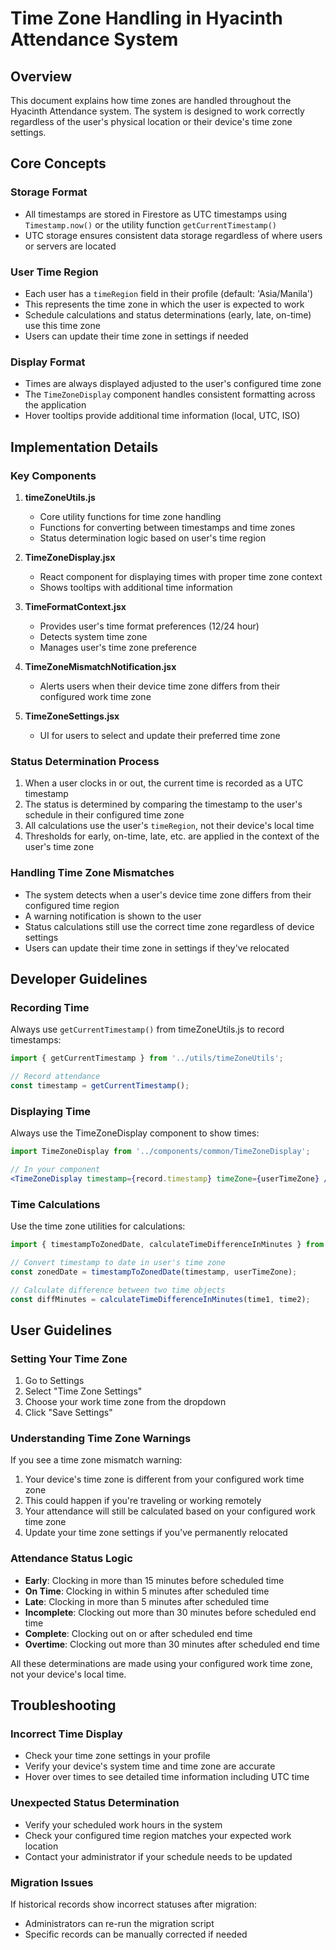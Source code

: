 # Time Zone Handling in Hyacinth Attendance System

## Overview

This document explains how time zones are handled throughout the Hyacinth Attendance system. The system is designed to work correctly regardless of the user's physical location or their device's time zone settings.

## Core Concepts

### Storage Format

- All timestamps are stored in Firestore as UTC timestamps using `Timestamp.now()` or the utility function `getCurrentTimestamp()`
- UTC storage ensures consistent data storage regardless of where users or servers are located

### User Time Region

- Each user has a `timeRegion` field in their profile (default: 'Asia/Manila')
- This represents the time zone in which the user is expected to work
- Schedule calculations and status determinations (early, late, on-time) use this time zone
- Users can update their time zone in settings if needed

### Display Format

- Times are always displayed adjusted to the user's configured time zone
- The `TimeZoneDisplay` component handles consistent formatting across the application
- Hover tooltips provide additional time information (local, UTC, ISO)

## Implementation Details

### Key Components

1. **timeZoneUtils.js**
   - Core utility functions for time zone handling
   - Functions for converting between timestamps and time zones
   - Status determination logic based on user's time region

2. **TimeZoneDisplay.jsx**
   - React component for displaying times with proper time zone context
   - Shows tooltips with additional time information

3. **TimeFormatContext.jsx**
   - Provides user's time format preferences (12/24 hour)
   - Detects system time zone
   - Manages user's time zone preference

4. **TimeZoneMismatchNotification.jsx**
   - Alerts users when their device time zone differs from their configured work time zone

5. **TimeZoneSettings.jsx**
   - UI for users to select and update their preferred time zone

### Status Determination Process

1. When a user clocks in or out, the current time is recorded as a UTC timestamp
2. The status is determined by comparing the timestamp to the user's schedule in their configured time zone
3. All calculations use the user's `timeRegion`, not their device's local time
4. Thresholds for early, on-time, late, etc. are applied in the context of the user's time zone

### Handling Time Zone Mismatches

- The system detects when a user's device time zone differs from their configured time region
- A warning notification is shown to the user
- Status calculations still use the correct time zone regardless of device settings
- Users can update their time zone in settings if they've relocated

## Developer Guidelines

### Recording Time

Always use `getCurrentTimestamp()` from timeZoneUtils.js to record timestamps:

```javascript
import { getCurrentTimestamp } from '../utils/timeZoneUtils';

// Record attendance
const timestamp = getCurrentTimestamp();
```

### Displaying Time

Always use the TimeZoneDisplay component to show times:

```jsx
import TimeZoneDisplay from '../components/common/TimeZoneDisplay';

// In your component
<TimeZoneDisplay timestamp={record.timestamp} timeZone={userTimeZone} />
```

### Time Calculations

Use the time zone utilities for calculations:

```javascript
import { timestampToZonedDate, calculateTimeDifferenceInMinutes } from '../utils/timeZoneUtils';

// Convert timestamp to date in user's time zone
const zonedDate = timestampToZonedDate(timestamp, userTimeZone);

// Calculate difference between two time objects
const diffMinutes = calculateTimeDifferenceInMinutes(time1, time2);
```

## User Guidelines

### Setting Your Time Zone

1. Go to Settings
2. Select "Time Zone Settings"
3. Choose your work time zone from the dropdown
4. Click "Save Settings"

### Understanding Time Zone Warnings

If you see a time zone mismatch warning:

1. Your device's time zone is different from your configured work time zone
2. This could happen if you're traveling or working remotely
3. Your attendance will still be calculated based on your configured work time zone
4. Update your time zone settings if you've permanently relocated

### Attendance Status Logic

- **Early**: Clocking in more than 15 minutes before scheduled time
- **On Time**: Clocking in within 5 minutes after scheduled time
- **Late**: Clocking in more than 5 minutes after scheduled time
- **Incomplete**: Clocking out more than 30 minutes before scheduled end time
- **Complete**: Clocking out on or after scheduled end time
- **Overtime**: Clocking out more than 30 minutes after scheduled end time

All these determinations are made using your configured work time zone, not your device's local time.

## Troubleshooting

### Incorrect Time Display

- Check your time zone settings in your profile
- Verify your device's system time and time zone are accurate
- Hover over times to see detailed time information including UTC time

### Unexpected Status Determination

- Verify your scheduled work hours in the system
- Check your configured time region matches your expected work location
- Contact your administrator if your schedule needs to be updated

### Migration Issues

If historical records show incorrect statuses after migration:
- Administrators can re-run the migration script
- Specific records can be manually corrected if needed
